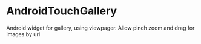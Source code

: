 AndroidTouchGallery
===================

Android widget for gallery, using viewpager. Allow pinch zoom and drag for images by url